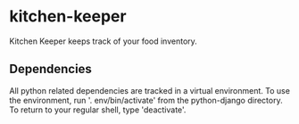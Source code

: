 # kitchen-keeper
Kitchen Keeper keeps track of your food inventory.

## Dependencies
All python related dependencies are tracked in a virtual environment.
To use the environment, run '. env/bin/activate' from the python-django directory. To return to your regular shell, type 'deactivate'. 